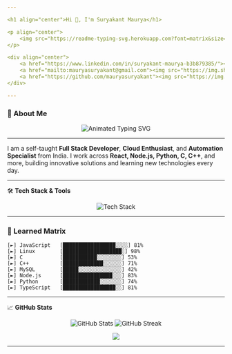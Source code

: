 ```yaml
---

<h1 align="center">Hi 👋, I'm Suryakant Maurya</h1>

<p align="center">
    <img src="https://readme-typing-svg.herokuapp.com?font=matrix&size=28&duration=3000&color=00FF00&center=true&vCenter=true&lines=Full+Stack+Developer;Cloud+Enthusiast;DevOps+Learner;OSINT+Explorer" alt="Typing SVG" />
</p>

<div align="center">
    <a href="https://www.linkedin.com/in/suryakant-maurya-b3b879385/"><img src="https://img.shields.io/badge/LinkedIn-Suryakant%20Maurya-blue?logo=linkedin&style=for-the-badge&color=black" alt="LinkedIn Badge"/></a>
    <a href="mailto:mauryasuryakant@gmail.com"><img src="https://img.shields.io/badge/Gmail-mauryasuryakant@gmail.com-red?logo=gmail&style=for-the-badge&color=black" alt="Gmail Badge"/></a>
    <a href="https://github.com/mauryasuryakant"><img src="https://img.shields.io/badge/GitHub-mauryasuryakant-171515?logo=github&style=for-the-badge&color=black" alt="GitHub Badge"/></a>
</div>

---
```


### 🌟 About Me

<div align="center"> 
    <img src="https://readme-typing-svg.herokuapp.com?font=Source+Code+Pro&size=24&duration=3500&pause=1000&color=00FF00&center=true&vCenter=true&multiline=true&width=700&lines=👋+Hey!+I'm+Suryakant.;💻+Building+Tech+for+Tomorrow" alt="Animated Typing SVG"> 
</div>

---

I am a self-taught **Full Stack Developer**, **Cloud Enthusiast**, and **Automation Specialist** from India. I work across **React, Node.js, Python, C, C++**, and more, building innovative solutions and learning new technologies every day.

---

🛠️ **Tech Stack & Tools**  
<p align="center"> 
    <img src="https://skillicons.dev/icons?i=react,nodejs,python,c,cpp,js,linux,bash,mysql,git,github,typescript,docker,nextjs,tailwind" alt="Tech Stack" /> 
</p>

---

### 🧠 Learned Matrix
```text
[►] JavaScript   [█████████████████░░░░] 81%
[►] Linux        [███████████████████░] 98%
[►] C            [███████████░░░░░░░░] 53%
[►] C++          [█████████████░░░░░░] 71%
[►] MySQL        [█████░░░░░░░░░░░░░░] 42%
[►] Node.js      [████████████████░░░] 83%
[►] Python       [████████████░░░░░░░] 74%
[►] TypeScript   [█████████████████░░] 81%
```

---

📈 **GitHub Stats**  
<p align="center"> 
    <img src="https://github-readme-stats.vercel.app/api?username=mauryasuryakant&show_icons=true&theme=highcontrast" alt="GitHub Stats" /> 
    <img src="https://github-readme-streak-stats.herokuapp.com/?user=mauryasuryakant&theme=highcontrast" alt="GitHub Streak" /> 
</p>

<p align="center">
    <img src="https://github-profile-trophy.vercel.app/?username=mauryasuryakant&theme=darkhub&no-frame=true&column=4&margin-w=15&margin-h=15&bg_color=000000&title_color=00FF00&no-bg=true"/>
</p>

---
